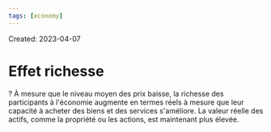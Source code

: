 ```yaml
---
tags: [economy]
---
```

Created: 2023-04-07

# Effet richesse
?
À mesure que le niveau moyen des prix baisse, la richesse des participants à l'économie augmente en termes réels à mesure que leur capacité à acheter des biens et des services s'améliore. La valeur réelle des actifs, comme la propriété ou les actions, est maintenant plus élevée.
<!--SR:!2024-07-11,160,230-->